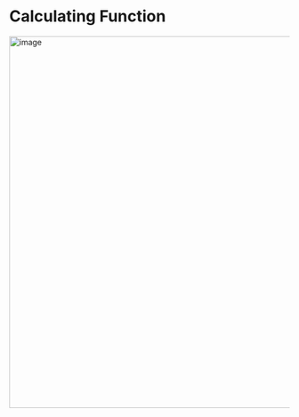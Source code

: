 # Calculating Function #
<img width="669" alt="image" src="https://github.com/user-attachments/assets/e07fbae2-e94b-4dbf-bdb3-eff6a093352e">
